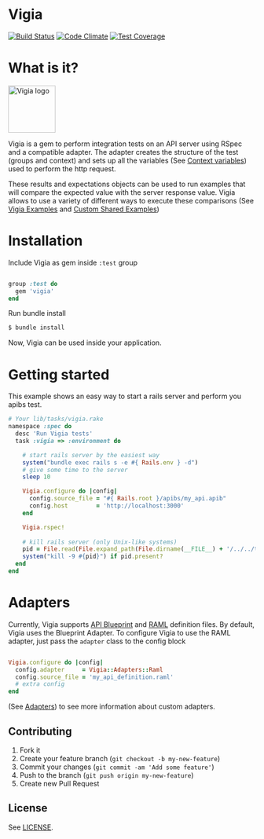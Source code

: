Vigia
========

[![Build Status](https://travis-ci.org/nogates/vigia.svg?branch=master)](https://travis-ci.org/nogates/vigia)
[![Code Climate](https://codeclimate.com/github/nogates/vigia/badges/gpa.svg)](https://codeclimate.com/github/nogates/vigia)
[![Test Coverage](https://codeclimate.com/github/nogates/vigia/badges/coverage.svg)](https://codeclimate.com/github/nogates/vigia)

# What is it?

<img src="http://singularities.org/vigia.png" width="96" height="96" class="right" alt="Vigia logo" />

Vigia is a gem to perform integration tests on an API server using RSpec and a compatible adapter. The adapter creates the structure of the test (groups and context) and sets up all the variables (See [Context variables](https://github.com/lonelyplanet/vigia/wiki/Context-variables)) used to perform the http request.

These results and expectations objects can be used to run examples that will compare the expected value with the server response value. Vigia allows to use a variety of different ways to execute these comparisons (See [Vigia Examples](https://github.com/lonelyplanet/vigia/wiki/Expectations---Examples) and [Custom Shared Examples](https://github.com/lonelyplanet/vigia/wiki/Shared-examples))

# Installation

Include Vigia as gem inside `:test` group

```ruby

group :test do
  gem 'vigia'
end

```

Run bundle install

```bash
$ bundle install
```

Now, Vigia can be used inside your application.

# Getting started

This example shows an easy way to start a rails server and perform you apibs test.

```ruby
# Your lib/tasks/vigia.rake
namespace :spec do
  desc 'Run Vigia tests'
  task :vigia => :environment do

    # start rails server by the easiest way
    system("bundle exec rails s -e #{ Rails.env } -d")
    # give some time to the server
    sleep 10

    Vigia.configure do |config|
      config.source_file = "#{ Rails.root }/apibs/my_api.apib"
      config.host        = 'http://localhost:3000'
    end

    Vigia.rspec!
    
    # kill rails server (only Unix-like systems)
    pid = File.read(File.expand_path(File.dirname(__FILE__) + '/../../tmp/pids/server.pid'))
    system("kill -9 #{pid}") if pid.present?
  end
end
```

# Adapters

Currently, Vigia supports [API Blueprint](https://apiblueprint.org/) and [RAML](http://raml.org/) definition files. By default, Vigia uses the Blueprint Adapter. To configure Vigia to use the RAML adapter, just pass the `adapter` class to the config block

```ruby

Vigia.configure do |config|
  config.adapter     = Vigia::Adapters::Raml
  config.source_file = 'my_api_definition.raml'
  # extra config
end
```

(See [Adapters](https://github.com/lonelyplanet/vigia/wiki/Adapters)) to see more information about custom adapters.

## Contributing

1. Fork it
2. Create your feature branch (`git checkout -b my-new-feature`)
3. Commit your changes (`git commit -am 'Add some feature'`)
4. Push to the branch (`git push origin my-new-feature`)
5. Create new Pull Request

## License

See [LICENSE](https://raw.githubusercontent.com/lonelyplanet/vigia/master/LICENSE).



